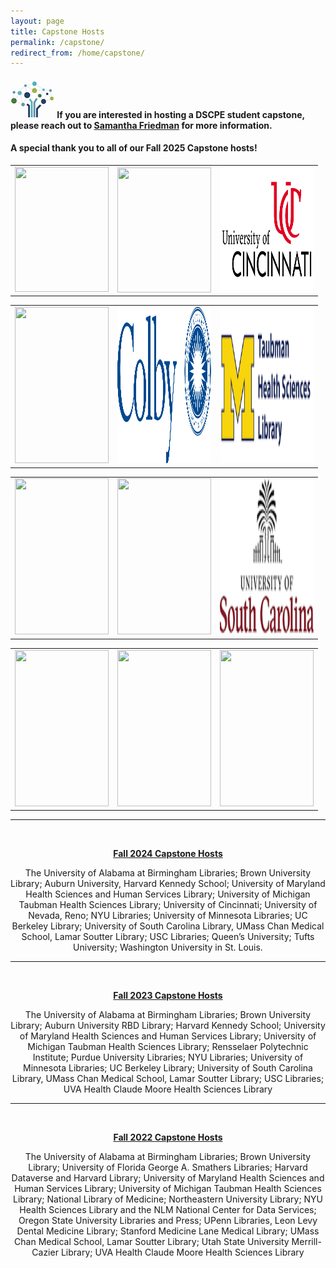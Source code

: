 ```yaml
---
layout: page
title: Capstone Hosts
permalink: /capstone/
redirect_from: /home/capstone/
---
```


#### <img src="/images/logos/DSCPElogo2.png"> <b>If you are interested in hosting a DSCPE student capstone, please reach out to [Samantha Friedman](mailto:samantha_friedman@hms.harvard.edu) for more information.</b>

#### A special thank you to all of our Fall 2025 Capstone hosts!
 
<div align="center">
<table>  
 <tr>
  <td><img src="/images/capstone_logos/alabama.png" rowspan="1" width="150" height="200"></td>
    <td><img src="/images/capstone_logos/maryland.png" rowspan="1" width="150" align="center" height="200"></td>
    <td><img src="/images/capstone_logos/Cincinnati.png" rowspan="1" width="150"  height="200"></td>
 </tr></div>
 </table>

<table>
  <tr>
    <td> <img src="/images/capstone_logos/harvardkennedy.png" rowspan="1" width="150" height="250"></td>
    <td> <img src="/images/capstone_logos/ColbyCollege.png" rowspan="1" width="150" height="250"></td>
    <td> <img src="/images/capstone_logos/UMTaubman Health.png" rowspan="1" width="150" height="250"></td>
   </tr>
   
</table>

<table>
  <tr>
  <td> <img src="/images/capstone_logos/minnesota.png" rowspan="1" width="150" height="250"></td>
  <td> <img src="/images/capstone_logos/ucb_library.png" rowspan="1" width="150" height="250"></td>
  <td> <img src="/images/capstone_logos/uscarolina.png" rowspan="1" width="150" height="250"></td></tr>
 
</table>

<table>
<tr>
<td> <img src="/images/capstone_logos/umass.png" rowspan="1" width="150" height="250"></td>
  <td> <img src="/images/capstone_logos/usc.png" rowspan="1" width="150" height="250"></td>
  <td> <img src="/images/capstone_logos/virginia.png" rowspan="1" width="150" height="250"></td>
</tr>

</table>

----


<br>

<b><ins>Fall 2024 Capstone Hosts </ins> </b><br>

The University of Alabama at Birmingham Libraries; Brown University Library; Auburn University, Harvard Kennedy School; University of Maryland Health Sciences and Human Services Library; University of Michigan Taubman Health Sciences Library; University of Cincinnati; University of Nevada, Reno; NYU Libraries; University of Minnesota Libraries; UC Berkeley Library; University of South Carolina Library, UMass Chan Medical School, Lamar Soutter Library; USC Libraries; Queen’s University; Tufts University; Washington University in St. Louis. 

---
<br>


<b><ins>Fall 2023 Capstone Hosts </ins> </b><br>


The University of Alabama at Birmingham Libraries; Brown University Library; Auburn University RBD Library; Harvard Kennedy School; University of Maryland Health Sciences and Human Services Library; University of Michigan Taubman Health Sciences Library; Rensselaer Polytechnic Institute; Purdue University Libraries; NYU Libraries; University of Minnesota Libraries; UC Berkeley Library; University of South Carolina Library, UMass Chan Medical School, Lamar Soutter Library; USC Libraries; UVA Health Claude Moore Health Sciences Library

---
<br>


<b><ins>Fall 2022 Capstone Hosts </ins> </b><br>


The University of Alabama at Birmingham Libraries; Brown University Library; University of Florida George A. Smathers Libraries; Harvard Dataverse and Harvard Library; University of Maryland Health Sciences and Human Services Library; University of Michigan Taubman Health Sciences Library; National Library of Medicine; Northeastern University Library; NYU Health Sciences Library and the NLM National Center for Data Services; Oregon State University Libraries and Press; UPenn Libraries, Leon Levy Dental Medicine Library; Stanford Medicine Lane Medical Library; UMass Chan Medical School, Lamar Soutter Library; Utah State University Merrill-Cazier Library; UVA Health Claude Moore Health Sciences Library

         
